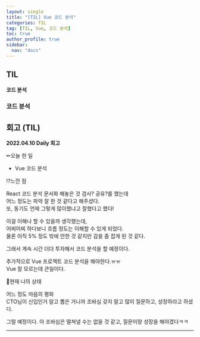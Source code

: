 ```yaml
---
layout: single
title: "[TIL] Vue 코드 분석"
categories: TIL
tag: [TIL, Vue, 코드 분석]
toc: true
author_profile: true
sidebar:
  nav: "docs"
---
```


## TIL

**코드 분석**

### 코드 분석

## 회고 (TIL)

**2022.04.10 Daily 회고**

✏오늘 한 일

- Vue 코드 분석

⁉느낀 점

React 코드 분석 문서화 해놓은 것 검사? 공유?를 했는데  
어느 정도는 파악 잘 한 것 같다고 해주셨다.  
또, 동기도 언제 그렇게 많이했냐고 잘했다고 했다!

이걸 이해나 할 수 있을까 생각했는데,  
어찌어찌 하다보니 흐름 정도는 이해할 수 있게 되었다.  
물론 아직 5% 정도 밖에 안한 것 같지만 감을 좀 잡게 된 것 같다.

그래서 계속 시간 더더 투자해서 코드 분석을 할 예정이다.

추가적으로 Vue 프로젝트 코드 분석을 해야한다.ㅠㅠ  
Vue 잘 모르는데 큰일이다.

🎃현재 나의 상태

어느 정도 마음의 평화  
CTO님이 신입인거 알고 뽑은 거니까 조바심 갖지 말고 많이 질문하고, 성장하라고 하셨다.

그럴 예정이다. 아 조바심은 떨쳐낼 수는 없을 것 같고, 질문이랑 성장을 해야겠다ㅋㅋ

<hr>
